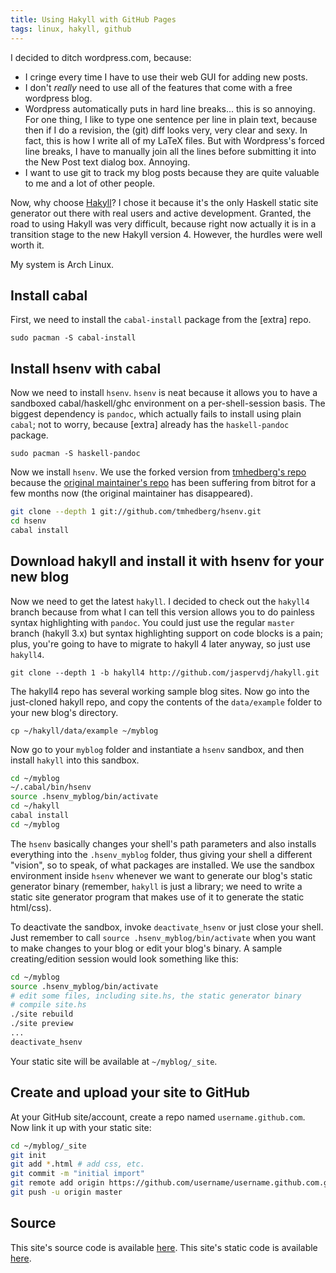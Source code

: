 ```yaml
---
title: Using Hakyll with GitHub Pages
tags: linux, hakyll, github
---
```


I decided to ditch wordpress.com, because:

- I cringe every time I have to use their web GUI for adding new posts.
- I don't *really* need to use all of the features that come with a free wordpress blog.
- Wordpress automatically puts in hard line breaks... this is so annoying.
  For one thing, I like to type one sentence per line in plain text, because then if I do a revision, the (git) diff looks very, very clear and sexy.
  In fact, this is how I write all of my LaTeX files.
  But with Wordpress's forced line breaks, I have to manually join all the lines before submitting it into the New Post text dialog box.
  Annoying.
- I want to use git to track my blog posts because they are quite valuable to me and a lot of other people.

Now, why choose [Hakyll][hakyll]?
I chose it because it's the only Haskell static site generator out there with real users and active development.
Granted, the road to using Hakyll was very difficult, because right now actually it is in a transition stage to the new Hakyll version 4.
However, the hurdles were well worth it.

My system is Arch Linux.

Install cabal
-------------

First, we need to install the `cabal-install` package from the [extra] repo.

```
sudo pacman -S cabal-install
```

Install hsenv with cabal
------------------------

Now we need to install `hsenv`.
`hsenv` is neat because it allows you to have a sandboxed cabal/haskell/ghc environment on a per-shell-session basis.
The biggest dependency is `pandoc`, which actually fails to install using plain `cabal`; not to worry, because [extra] already has the `haskell-pandoc` package.

```
sudo pacman -S haskell-pandoc
```

Now we install `hsenv`.
We use the forked version from [tmhedberg's repo][tmhedberg-hsenv] because the [original maintainer's repo][orig-hsenv] has been suffering from bitrot for a few months now (the original maintainer has disappeared).

```{.bash .numberLines}
git clone --depth 1 git://github.com/tmhedberg/hsenv.git
cd hsenv
cabal install
```

Download hakyll and install it with hsenv for your new blog
-----------------------------------------------------------

Now we need to get the latest `hakyll`.
I decided to check out the `hakyll4` branch because from what I can tell this version allows you to do painless syntax highlighting with `pandoc`.
You could just use the regular `master` branch (hakyll 3.x) but syntax highlighting support on code blocks is a pain; plus, you're going to have to migrate to hakyll 4 later anyway, so just use `hakyll4`.

```
git clone --depth 1 -b hakyll4 http://github.com/jaspervdj/hakyll.git
```

The hakyll4 repo has several working sample blog sites.
Now go into the just-cloned hakyll repo, and copy the contents of the `data/example` folder to your new blog's directory.

```
cp ~/hakyll/data/example ~/myblog
```

Now go to your `myblog` folder and instantiate a `hsenv` sandbox, and then install `hakyll` into this sandbox.

```{.bash .numberLines}
cd ~/myblog
~/.cabal/bin/hsenv
source .hsenv_myblog/bin/activate
cd ~/hakyll
cabal install
cd ~/myblog
```

The `hsenv` basically changes your shell's path parameters and also installs everything into the `.hsenv_myblog` folder, thus giving your shell a different "vision", so to speak, of what packages are installed.
We use the sandbox environment inside `hsenv` whenever we want to generate our blog's static generator binary (remember, `hakyll` is just a library; we need to write a static site generator program that makes use of it to generate the static html/css).

To deactivate the sandbox, invoke `deactivate_hsenv` or just close your shell.
Just remember to call `source .hsenv_myblog/bin/activate` when you want to make changes to your blog or edit your blog's binary.
A sample creating/edition session would look something like this:

```{.bash .numberLines}
cd ~/myblog
source .hsenv_myblog/bin/activate
# edit some files, including site.hs, the static generator binary
# compile site.hs
./site rebuild
./site preview
...
deactivate_hsenv
```

Your static site will be available at `~/myblog/_site`.

Create and upload your site to GitHub
-------------------------------------

At your GitHub site/account, create a repo named `username.github.com`.
Now link it up with your static site:

```{.bash .numberLines}
cd ~/myblog/_site
git init
git add *.html # add css, etc.
git commit -m "initial import"
git remote add origin https://github.com/username/username.github.com.git
git push -u origin master
```

Source
------

This site's source code is available [here][site-source].
This site's static code is available [here][site-static].

[hakyll]: http://jaspervdj.be/hakyll/
[tmhedberg-hsenv]: https://github.com/tmhedberg/hsenv
[orig-hsenv]: https://github.com/Paczesiowa/hsenv
[site-source]: https://github.com/listx/listx_blog
[site-static]: https://github.com/listx/listx.github.com
